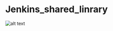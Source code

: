 # Jenkins_shared_linrary

![alt text](https://github.com/abhishekbhogal/Jenkins_shared_linrary/blob/jenkins-pipeline-prod/356a6f69-681d-4174-8013-18ca95c5eae1.avif?raw=true)
